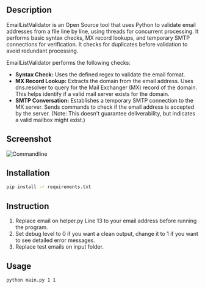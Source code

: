 ## Description

EmailListValidator is an Open Source tool that uses Python to validate email addresses from a file line by line, using threads for concurrent processing. It performs basic syntax checks, MX record lookups, and temporary SMTP connections for verification. It checks for duplicates before validation to avoid redundant processing.

EmailListValidator performs the following checks:
- **Syntax Check:** Uses the defined regex to validate the email format.
- **MX Record Lookup:** Extracts the domain from the email address. Uses dns.resolver to query for the Mail Exchanger (MX) record of the domain. This helps identify if a valid mail server exists for the domain.
- **SMTP Conversation:** Establishes a temporary SMTP connection to the MX server. Sends commands to check if the email address is accepted by the server. (Note: This doesn't guarantee deliverability, but indicates a valid mailbox might exist.)

## Screenshot
![Commandline](https://github.com/ronknight/EmailListValidator/blob/master/assets/images/screenshots/screenshot.png)

## Installation

```bash
pip install -r requirements.txt
```

## Instruction
1. Replace email on helper.py Line 13 to your email address before running the program.
2. Set debug level to 0 if you want a clean output, change it to 1 if you want to see detailed error messages.
3. Replace test emails on input folder.

## Usage

```bash
python main.py 1 1
```
